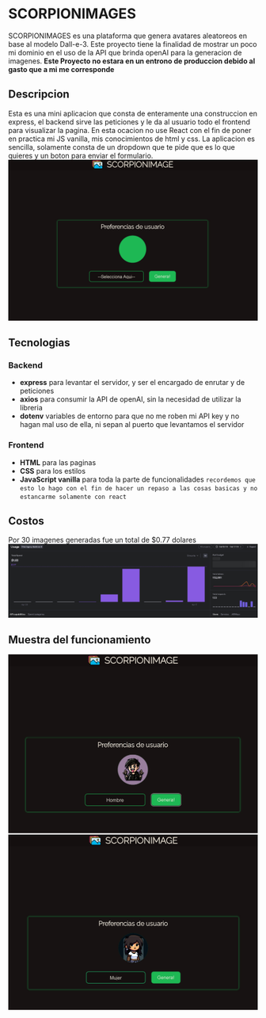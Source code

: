 # SCORPIONIMAGES

SCORPIONIMAGES es una plataforma que genera avatares aleatoreos en base al modelo Dall-e-3. Este proyecto tiene la finalidad de mostrar un poco mi dominio en el uso de la API que brinda openAI para la generacion de imagenes.
**Este Proyecto no estara en un entrono de produccion debido al gasto que a mi me corresponde**

## Descripcion
Esta es una mini aplicacion que consta de enteramente una construccion en express, el backend sirve las peticiones y le da al usuario todo el frontend para visualizar la pagina. En esta ocacion no use React con el fin de poner en practica mi JS vanilla, mis conocimientos de html y css. La aplicacion es sencilla, solamente consta de un dropdown que te pide que es lo que quieres y un boton para enviar el formulario. 
![alt text](./img/visualizacion.png)

## Tecnologias

### Backend
- **express** para levantar el servidor, y ser el encargado de enrutar y de peticiones
- **axios** para consumir la API de openAI, sin la necesidad de utilizar la libreria
- **dotenv** variables de entorno para que no me roben mi API key y no hagan mal uso de ella, ni sepan al puerto que levantamos el servidor

### Frontend
- **HTML** para las paginas
- **CSS** para los estilos
- **JavaScript vanilla** para toda la parte de funcionalidades
`recordemos que esto lo hago con el fin de hacer un repaso a las cosas basicas y no estancarme solamente con react`

## Costos
Por 30 imagenes generadas fue un total de $0.77 dolares
![alt text](./img/costo.png)

## Muestra del funcionamiento

![alt text](./img/p1.png)![alt text](./img/p2.png)